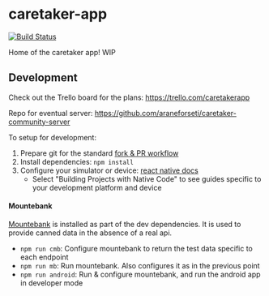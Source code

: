 # caretaker-app
[![Build Status](https://travis-ci.org/araneforseti/caretaker-app.svg?branch=master)](https://travis-ci.org/araneforseti/caretaker-app)

Home of the caretaker app! WIP

## Development

Check out the Trello board for the plans: https://trello.com/caretakerapp

Repo for eventual server: https://github.com/araneforseti/caretaker-community-server

To setup for development:
1) Prepare git for the standard [fork & PR workflow](https://gist.github.com/Chaser324/ce0505fbed06b947d962)
2) Install dependencies: `npm install`
3) Configure your simulator or device: [react native docs](https://facebook.github.io/react-native/docs/getting-started.html)
    - Select "Building Projects with Native Code" to see guides specific to your development platform and device

#### Mountebank
[Mountebank](mbtest.org) is installed as part of the dev dependencies. It is used to provide canned data in the absence of a real api.
* `npm run cmb`: Configure mountebank to return the test data specific to each endpoint
* `npm run mb`: Run mountebank. Also configures it as in the previous point
* `npm run android`: Run & configure mountebank, and run the android app in developer mode